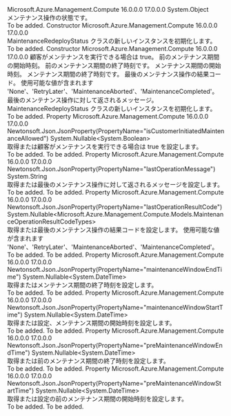 <Type Name="MaintenanceRedeployStatus" FullName="Microsoft.Azure.Management.Compute.Models.MaintenanceRedeployStatus">
  <TypeSignature Language="C#" Value="public class MaintenanceRedeployStatus" />
  <TypeSignature Language="ILAsm" Value=".class public auto ansi beforefieldinit MaintenanceRedeployStatus extends System.Object" />
  <TypeSignature Language="DocId" Value="T:Microsoft.Azure.Management.Compute.Models.MaintenanceRedeployStatus" />
  <TypeSignature Language="VB.NET" Value="Public Class MaintenanceRedeployStatus" />
  <TypeSignature Language="F#" Value="type MaintenanceRedeployStatus = class" />
  <AssemblyInfo>
    <AssemblyName>Microsoft.Azure.Management.Compute</AssemblyName>
    <AssemblyVersion>16.0.0.0</AssemblyVersion>
    <AssemblyVersion>17.0.0.0</AssemblyVersion>
  </AssemblyInfo>
  <Base>
    <BaseTypeName>System.Object</BaseTypeName>
  </Base>
  <Interfaces />
  <Docs>
    <summary>
            メンテナンス操作の状態です。
            </summary>
    <remarks>To be added.</remarks>
  </Docs>
  <Members>
    <Member MemberName=".ctor">
      <MemberSignature Language="C#" Value="public MaintenanceRedeployStatus ();" />
      <MemberSignature Language="ILAsm" Value=".method public hidebysig specialname rtspecialname instance void .ctor() cil managed" />
      <MemberSignature Language="DocId" Value="M:Microsoft.Azure.Management.Compute.Models.MaintenanceRedeployStatus.#ctor" />
      <MemberSignature Language="VB.NET" Value="Public Sub New ()" />
      <MemberType>Constructor</MemberType>
      <AssemblyInfo>
        <AssemblyName>Microsoft.Azure.Management.Compute</AssemblyName>
        <AssemblyVersion>16.0.0.0</AssemblyVersion>
        <AssemblyVersion>17.0.0.0</AssemblyVersion>
      </AssemblyInfo>
      <Parameters />
      <Docs>
        <summary>
            MaintenanceRedeployStatus クラスの新しいインスタンスを初期化します。
            </summary>
        <remarks>To be added.</remarks>
      </Docs>
    </Member>
    <Member MemberName=".ctor">
      <MemberSignature Language="C#" Value="public MaintenanceRedeployStatus (Nullable&lt;bool&gt; isCustomerInitiatedMaintenanceAllowed = null, Nullable&lt;DateTime&gt; preMaintenanceWindowStartTime = null, Nullable&lt;DateTime&gt; preMaintenanceWindowEndTime = null, Nullable&lt;DateTime&gt; maintenanceWindowStartTime = null, Nullable&lt;DateTime&gt; maintenanceWindowEndTime = null, Nullable&lt;Microsoft.Azure.Management.Compute.Models.MaintenanceOperationResultCodeTypes&gt; lastOperationResultCode = null, string lastOperationMessage = null);" />
      <MemberSignature Language="ILAsm" Value=".method public hidebysig specialname rtspecialname instance void .ctor(valuetype System.Nullable`1&lt;bool&gt; isCustomerInitiatedMaintenanceAllowed, valuetype System.Nullable`1&lt;valuetype System.DateTime&gt; preMaintenanceWindowStartTime, valuetype System.Nullable`1&lt;valuetype System.DateTime&gt; preMaintenanceWindowEndTime, valuetype System.Nullable`1&lt;valuetype System.DateTime&gt; maintenanceWindowStartTime, valuetype System.Nullable`1&lt;valuetype System.DateTime&gt; maintenanceWindowEndTime, valuetype System.Nullable`1&lt;valuetype Microsoft.Azure.Management.Compute.Models.MaintenanceOperationResultCodeTypes&gt; lastOperationResultCode, string lastOperationMessage) cil managed" />
      <MemberSignature Language="DocId" Value="M:Microsoft.Azure.Management.Compute.Models.MaintenanceRedeployStatus.#ctor(System.Nullable{System.Boolean},System.Nullable{System.DateTime},System.Nullable{System.DateTime},System.Nullable{System.DateTime},System.Nullable{System.DateTime},System.Nullable{Microsoft.Azure.Management.Compute.Models.MaintenanceOperationResultCodeTypes},System.String)" />
      <MemberSignature Language="VB.NET" Value="Public Sub New (Optional isCustomerInitiatedMaintenanceAllowed As Nullable(Of Boolean) = null, Optional preMaintenanceWindowStartTime As Nullable(Of DateTime) = null, Optional preMaintenanceWindowEndTime As Nullable(Of DateTime) = null, Optional maintenanceWindowStartTime As Nullable(Of DateTime) = null, Optional maintenanceWindowEndTime As Nullable(Of DateTime) = null, Optional lastOperationResultCode As Nullable(Of MaintenanceOperationResultCodeTypes) = null, Optional lastOperationMessage As String = null)" />
      <MemberSignature Language="F#" Value="new Microsoft.Azure.Management.Compute.Models.MaintenanceRedeployStatus : Nullable&lt;bool&gt; * Nullable&lt;DateTime&gt; * Nullable&lt;DateTime&gt; * Nullable&lt;DateTime&gt; * Nullable&lt;DateTime&gt; * Nullable&lt;Microsoft.Azure.Management.Compute.Models.MaintenanceOperationResultCodeTypes&gt; * string -&gt; Microsoft.Azure.Management.Compute.Models.MaintenanceRedeployStatus" Usage="new Microsoft.Azure.Management.Compute.Models.MaintenanceRedeployStatus (isCustomerInitiatedMaintenanceAllowed, preMaintenanceWindowStartTime, preMaintenanceWindowEndTime, maintenanceWindowStartTime, maintenanceWindowEndTime, lastOperationResultCode, lastOperationMessage)" />
      <MemberType>Constructor</MemberType>
      <AssemblyInfo>
        <AssemblyName>Microsoft.Azure.Management.Compute</AssemblyName>
        <AssemblyVersion>16.0.0.0</AssemblyVersion>
        <AssemblyVersion>17.0.0.0</AssemblyVersion>
      </AssemblyInfo>
      <Parameters>
        <Parameter Name="isCustomerInitiatedMaintenanceAllowed" Type="System.Nullable&lt;System.Boolean&gt;" />
        <Parameter Name="preMaintenanceWindowStartTime" Type="System.Nullable&lt;System.DateTime&gt;" />
        <Parameter Name="preMaintenanceWindowEndTime" Type="System.Nullable&lt;System.DateTime&gt;" />
        <Parameter Name="maintenanceWindowStartTime" Type="System.Nullable&lt;System.DateTime&gt;" />
        <Parameter Name="maintenanceWindowEndTime" Type="System.Nullable&lt;System.DateTime&gt;" />
        <Parameter Name="lastOperationResultCode" Type="System.Nullable&lt;Microsoft.Azure.Management.Compute.Models.MaintenanceOperationResultCodeTypes&gt;" />
        <Parameter Name="lastOperationMessage" Type="System.String" />
      </Parameters>
      <Docs>
        <param name="isCustomerInitiatedMaintenanceAllowed">顧客がメンテナンスを実行できる場合は true。</param>
        <param name="preMaintenanceWindowStartTime">前のメンテナンス期間の開始時刻。</param>
        <param name="preMaintenanceWindowEndTime">前のメンテナンス期間の終了時刻です。</param>
        <param name="maintenanceWindowStartTime">メンテナンス期間の開始時刻。</param>
        <param name="maintenanceWindowEndTime">メンテナンス期間の終了時刻です。</param>
        <param name="lastOperationResultCode">最後のメンテナンス操作の結果コード。 使用可能な値が含まれます 'None'、'RetryLater'、'MaintenanceAborted'、'MaintenanceCompleted'。</param>
        <param name="lastOperationMessage">最後のメンテナンス操作に対して返されるメッセージ。</param>
        <summary>
            MaintenanceRedeployStatus クラスの新しいインスタンスを初期化します。
            </summary>
        <remarks>To be added.</remarks>
      </Docs>
    </Member>
    <Member MemberName="IsCustomerInitiatedMaintenanceAllowed">
      <MemberSignature Language="C#" Value="public Nullable&lt;bool&gt; IsCustomerInitiatedMaintenanceAllowed { get; set; }" />
      <MemberSignature Language="ILAsm" Value=".property instance valuetype System.Nullable`1&lt;bool&gt; IsCustomerInitiatedMaintenanceAllowed" />
      <MemberSignature Language="DocId" Value="P:Microsoft.Azure.Management.Compute.Models.MaintenanceRedeployStatus.IsCustomerInitiatedMaintenanceAllowed" />
      <MemberSignature Language="VB.NET" Value="Public Property IsCustomerInitiatedMaintenanceAllowed As Nullable(Of Boolean)" />
      <MemberSignature Language="F#" Value="member this.IsCustomerInitiatedMaintenanceAllowed : Nullable&lt;bool&gt; with get, set" Usage="Microsoft.Azure.Management.Compute.Models.MaintenanceRedeployStatus.IsCustomerInitiatedMaintenanceAllowed" />
      <MemberType>Property</MemberType>
      <AssemblyInfo>
        <AssemblyName>Microsoft.Azure.Management.Compute</AssemblyName>
        <AssemblyVersion>16.0.0.0</AssemblyVersion>
        <AssemblyVersion>17.0.0.0</AssemblyVersion>
      </AssemblyInfo>
      <Attributes>
        <Attribute>
          <AttributeName>Newtonsoft.Json.JsonProperty(PropertyName="isCustomerInitiatedMaintenanceAllowed")</AttributeName>
        </Attribute>
      </Attributes>
      <ReturnValue>
        <ReturnType>System.Nullable&lt;System.Boolean&gt;</ReturnType>
      </ReturnValue>
      <Docs>
        <summary>
            取得または顧客がメンテナンスを実行できる場合は true を設定します。
            </summary>
        <value>To be added.</value>
        <remarks>To be added.</remarks>
      </Docs>
    </Member>
    <Member MemberName="LastOperationMessage">
      <MemberSignature Language="C#" Value="public string LastOperationMessage { get; set; }" />
      <MemberSignature Language="ILAsm" Value=".property instance string LastOperationMessage" />
      <MemberSignature Language="DocId" Value="P:Microsoft.Azure.Management.Compute.Models.MaintenanceRedeployStatus.LastOperationMessage" />
      <MemberSignature Language="VB.NET" Value="Public Property LastOperationMessage As String" />
      <MemberSignature Language="F#" Value="member this.LastOperationMessage : string with get, set" Usage="Microsoft.Azure.Management.Compute.Models.MaintenanceRedeployStatus.LastOperationMessage" />
      <MemberType>Property</MemberType>
      <AssemblyInfo>
        <AssemblyName>Microsoft.Azure.Management.Compute</AssemblyName>
        <AssemblyVersion>16.0.0.0</AssemblyVersion>
        <AssemblyVersion>17.0.0.0</AssemblyVersion>
      </AssemblyInfo>
      <Attributes>
        <Attribute>
          <AttributeName>Newtonsoft.Json.JsonProperty(PropertyName="lastOperationMessage")</AttributeName>
        </Attribute>
      </Attributes>
      <ReturnValue>
        <ReturnType>System.String</ReturnType>
      </ReturnValue>
      <Docs>
        <summary>
            取得または最後のメンテナンス操作に対して返されるメッセージを設定します。
            </summary>
        <value>To be added.</value>
        <remarks>To be added.</remarks>
      </Docs>
    </Member>
    <Member MemberName="LastOperationResultCode">
      <MemberSignature Language="C#" Value="public Nullable&lt;Microsoft.Azure.Management.Compute.Models.MaintenanceOperationResultCodeTypes&gt; LastOperationResultCode { get; set; }" />
      <MemberSignature Language="ILAsm" Value=".property instance valuetype System.Nullable`1&lt;valuetype Microsoft.Azure.Management.Compute.Models.MaintenanceOperationResultCodeTypes&gt; LastOperationResultCode" />
      <MemberSignature Language="DocId" Value="P:Microsoft.Azure.Management.Compute.Models.MaintenanceRedeployStatus.LastOperationResultCode" />
      <MemberSignature Language="VB.NET" Value="Public Property LastOperationResultCode As Nullable(Of MaintenanceOperationResultCodeTypes)" />
      <MemberSignature Language="F#" Value="member this.LastOperationResultCode : Nullable&lt;Microsoft.Azure.Management.Compute.Models.MaintenanceOperationResultCodeTypes&gt; with get, set" Usage="Microsoft.Azure.Management.Compute.Models.MaintenanceRedeployStatus.LastOperationResultCode" />
      <MemberType>Property</MemberType>
      <AssemblyInfo>
        <AssemblyName>Microsoft.Azure.Management.Compute</AssemblyName>
        <AssemblyVersion>16.0.0.0</AssemblyVersion>
        <AssemblyVersion>17.0.0.0</AssemblyVersion>
      </AssemblyInfo>
      <Attributes>
        <Attribute>
          <AttributeName>Newtonsoft.Json.JsonProperty(PropertyName="lastOperationResultCode")</AttributeName>
        </Attribute>
      </Attributes>
      <ReturnValue>
        <ReturnType>System.Nullable&lt;Microsoft.Azure.Management.Compute.Models.MaintenanceOperationResultCodeTypes&gt;</ReturnType>
      </ReturnValue>
      <Docs>
        <summary>
            取得または最後のメンテナンス操作の結果コードを設定します。 使用可能な値が含まれます 'None'、'RetryLater'、'MaintenanceAborted'、'MaintenanceCompleted'。
            </summary>
        <value>To be added.</value>
        <remarks>To be added.</remarks>
      </Docs>
    </Member>
    <Member MemberName="MaintenanceWindowEndTime">
      <MemberSignature Language="C#" Value="public Nullable&lt;DateTime&gt; MaintenanceWindowEndTime { get; set; }" />
      <MemberSignature Language="ILAsm" Value=".property instance valuetype System.Nullable`1&lt;valuetype System.DateTime&gt; MaintenanceWindowEndTime" />
      <MemberSignature Language="DocId" Value="P:Microsoft.Azure.Management.Compute.Models.MaintenanceRedeployStatus.MaintenanceWindowEndTime" />
      <MemberSignature Language="VB.NET" Value="Public Property MaintenanceWindowEndTime As Nullable(Of DateTime)" />
      <MemberSignature Language="F#" Value="member this.MaintenanceWindowEndTime : Nullable&lt;DateTime&gt; with get, set" Usage="Microsoft.Azure.Management.Compute.Models.MaintenanceRedeployStatus.MaintenanceWindowEndTime" />
      <MemberType>Property</MemberType>
      <AssemblyInfo>
        <AssemblyName>Microsoft.Azure.Management.Compute</AssemblyName>
        <AssemblyVersion>16.0.0.0</AssemblyVersion>
        <AssemblyVersion>17.0.0.0</AssemblyVersion>
      </AssemblyInfo>
      <Attributes>
        <Attribute>
          <AttributeName>Newtonsoft.Json.JsonProperty(PropertyName="maintenanceWindowEndTime")</AttributeName>
        </Attribute>
      </Attributes>
      <ReturnValue>
        <ReturnType>System.Nullable&lt;System.DateTime&gt;</ReturnType>
      </ReturnValue>
      <Docs>
        <summary>
            取得またはメンテナンス期間の終了時刻を設定します。
            </summary>
        <value>To be added.</value>
        <remarks>To be added.</remarks>
      </Docs>
    </Member>
    <Member MemberName="MaintenanceWindowStartTime">
      <MemberSignature Language="C#" Value="public Nullable&lt;DateTime&gt; MaintenanceWindowStartTime { get; set; }" />
      <MemberSignature Language="ILAsm" Value=".property instance valuetype System.Nullable`1&lt;valuetype System.DateTime&gt; MaintenanceWindowStartTime" />
      <MemberSignature Language="DocId" Value="P:Microsoft.Azure.Management.Compute.Models.MaintenanceRedeployStatus.MaintenanceWindowStartTime" />
      <MemberSignature Language="VB.NET" Value="Public Property MaintenanceWindowStartTime As Nullable(Of DateTime)" />
      <MemberSignature Language="F#" Value="member this.MaintenanceWindowStartTime : Nullable&lt;DateTime&gt; with get, set" Usage="Microsoft.Azure.Management.Compute.Models.MaintenanceRedeployStatus.MaintenanceWindowStartTime" />
      <MemberType>Property</MemberType>
      <AssemblyInfo>
        <AssemblyName>Microsoft.Azure.Management.Compute</AssemblyName>
        <AssemblyVersion>16.0.0.0</AssemblyVersion>
        <AssemblyVersion>17.0.0.0</AssemblyVersion>
      </AssemblyInfo>
      <Attributes>
        <Attribute>
          <AttributeName>Newtonsoft.Json.JsonProperty(PropertyName="maintenanceWindowStartTime")</AttributeName>
        </Attribute>
      </Attributes>
      <ReturnValue>
        <ReturnType>System.Nullable&lt;System.DateTime&gt;</ReturnType>
      </ReturnValue>
      <Docs>
        <summary>
            取得または設定、メンテナンス期間の開始時刻を設定します。
            </summary>
        <value>To be added.</value>
        <remarks>To be added.</remarks>
      </Docs>
    </Member>
    <Member MemberName="PreMaintenanceWindowEndTime">
      <MemberSignature Language="C#" Value="public Nullable&lt;DateTime&gt; PreMaintenanceWindowEndTime { get; set; }" />
      <MemberSignature Language="ILAsm" Value=".property instance valuetype System.Nullable`1&lt;valuetype System.DateTime&gt; PreMaintenanceWindowEndTime" />
      <MemberSignature Language="DocId" Value="P:Microsoft.Azure.Management.Compute.Models.MaintenanceRedeployStatus.PreMaintenanceWindowEndTime" />
      <MemberSignature Language="VB.NET" Value="Public Property PreMaintenanceWindowEndTime As Nullable(Of DateTime)" />
      <MemberSignature Language="F#" Value="member this.PreMaintenanceWindowEndTime : Nullable&lt;DateTime&gt; with get, set" Usage="Microsoft.Azure.Management.Compute.Models.MaintenanceRedeployStatus.PreMaintenanceWindowEndTime" />
      <MemberType>Property</MemberType>
      <AssemblyInfo>
        <AssemblyName>Microsoft.Azure.Management.Compute</AssemblyName>
        <AssemblyVersion>16.0.0.0</AssemblyVersion>
        <AssemblyVersion>17.0.0.0</AssemblyVersion>
      </AssemblyInfo>
      <Attributes>
        <Attribute>
          <AttributeName>Newtonsoft.Json.JsonProperty(PropertyName="preMaintenanceWindowEndTime")</AttributeName>
        </Attribute>
      </Attributes>
      <ReturnValue>
        <ReturnType>System.Nullable&lt;System.DateTime&gt;</ReturnType>
      </ReturnValue>
      <Docs>
        <summary>
            取得または前のメンテナンス期間の終了時刻を設定します。
            </summary>
        <value>To be added.</value>
        <remarks>To be added.</remarks>
      </Docs>
    </Member>
    <Member MemberName="PreMaintenanceWindowStartTime">
      <MemberSignature Language="C#" Value="public Nullable&lt;DateTime&gt; PreMaintenanceWindowStartTime { get; set; }" />
      <MemberSignature Language="ILAsm" Value=".property instance valuetype System.Nullable`1&lt;valuetype System.DateTime&gt; PreMaintenanceWindowStartTime" />
      <MemberSignature Language="DocId" Value="P:Microsoft.Azure.Management.Compute.Models.MaintenanceRedeployStatus.PreMaintenanceWindowStartTime" />
      <MemberSignature Language="VB.NET" Value="Public Property PreMaintenanceWindowStartTime As Nullable(Of DateTime)" />
      <MemberSignature Language="F#" Value="member this.PreMaintenanceWindowStartTime : Nullable&lt;DateTime&gt; with get, set" Usage="Microsoft.Azure.Management.Compute.Models.MaintenanceRedeployStatus.PreMaintenanceWindowStartTime" />
      <MemberType>Property</MemberType>
      <AssemblyInfo>
        <AssemblyName>Microsoft.Azure.Management.Compute</AssemblyName>
        <AssemblyVersion>16.0.0.0</AssemblyVersion>
        <AssemblyVersion>17.0.0.0</AssemblyVersion>
      </AssemblyInfo>
      <Attributes>
        <Attribute>
          <AttributeName>Newtonsoft.Json.JsonProperty(PropertyName="preMaintenanceWindowStartTime")</AttributeName>
        </Attribute>
      </Attributes>
      <ReturnValue>
        <ReturnType>System.Nullable&lt;System.DateTime&gt;</ReturnType>
      </ReturnValue>
      <Docs>
        <summary>
            取得または設定の前のメンテナンス期間の開始時刻を設定します。
            </summary>
        <value>To be added.</value>
        <remarks>To be added.</remarks>
      </Docs>
    </Member>
  </Members>
</Type>